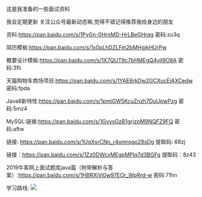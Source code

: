 这是我准备的一些面试资料

我会定期更新 关注公众号最新动态嘛,觉得不错记得推荐我给身边的朋友

资料:https://pan.baidu.com/s/1PvGn-0HrnMD-HrLBeGHrqg  密码:zu3q

简历模板:https://pan.baidu.com/s/1x0pLhDZLFm2bMHgjkHUrPw

概要设计模板:https://pan.baidu.com/s/1X7QUT9c7bHMEgQ4vjI9O8A  密码:3fli

天猫购物车商场项目:https://pan.baidu.com/s/1YAE6rkDw2GCXucEiAXCedw  密码:fpda

Java8新特性:https://pan.baidu.com/s/1pmiGW5KcuZnzh7DuUpwPzg  密码:5mz4

MySQL:链接:https://pan.baidu.com/s/1GvvsGzB1grjzpM9NQFZ9FQ  密码:aftw

链接: https://pan.baidu.com/s/1UgXsrCNn_r4omrogo29sDg 提取码: 68zj

链接：https://pan.baidu.com/s/1Zz0DWcxMEgpMPIq7d3BGFg 提取码：8z43

2019牛客网上面试题库java篇（附带解析与答案）:https://pan.baidu.com/s/1HBRXiVl0w97EOr_WpRrd-w  密码:71hn

学习路线:
![](https://tva1.sinaimg.cn/large/00831rSTly1gcbee53k7gj30u0149dov.jpg)